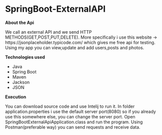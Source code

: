 # SpringBoot-ExternalAPI

<b> About the Api </b>

<p> We call an external API and we send HTTP METHODS(GET,POST,PUT,DELETE). More specifically i use this website -> https://jsonplaceholder.typicode.com/ which gives me
free api for testing. Using my app you can view,update and add users,posts and photos. 


<b> Technologies used </b>
<ul> 
<li>Java</li>
<li>Spring Boot</li>
<li>Maven</li>
<li>Jackson</li>
<li>JSON</li>
</ul>

<b> Execution </b>

You can download source code and use Intelij to run it. In folder application.properties i use the default server port(8080) so if you already use this somewhere else, 
you can change the server port. Open SpringBootExternalApiApplication.class and run the program. Using Postman(preferable way) you can send requests and receive data.
